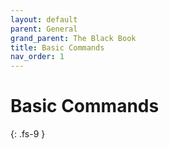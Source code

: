 ```yaml
---
layout: default
parent: General
grand_parent: The Black Book
title: Basic Commands
nav_order: 1
---
```


# Basic Commands
{: .fs-9 }